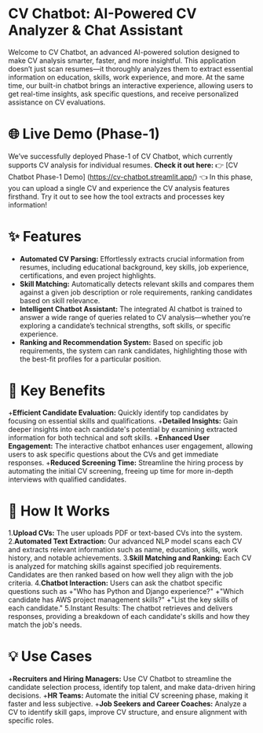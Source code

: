 # CV Chatbot: AI-Powered CV Analyzer & Chat Assistant

Welcome to CV Chatbot, an advanced AI-powered solution designed to make CV analysis smarter, faster, and more insightful. This application doesn’t just scan resumes—it thoroughly analyzes them to extract essential information on education, skills, work experience, and more. At the same time, our built-in chatbot brings an interactive experience, allowing users to get real-time insights, ask specific questions, and receive personalized assistance on CV evaluations.

# 🌐 Live Demo (Phase-1)
We’ve successfully deployed Phase-1 of CV Chatbot, which currently supports CV analysis for individual resumes.
**Check it out here:** 
👉 [CV Chatbot Phase-1 Demo] (https://cv-chatbot.streamlit.app/) 👈
In this phase, you can upload a single CV and experience the CV analysis features firsthand. Try it out to see how the tool extracts and processes key information!

# ✨ Features
+ **Automated CV Parsing:** Effortlessly extracts crucial information from resumes, including educational background, key skills, job experience, certifications, and even project highlights.
+ **Skill Matching:** Automatically detects relevant skills and compares them against a given job description or role requirements, ranking candidates based on skill relevance.
+ **Intelligent Chatbot Assistant:** The integrated AI chatbot is trained to answer a wide range of queries related to CV analysis—whether you're exploring a candidate’s technical strengths, soft skills, or specific experience.
+ **Ranking and Recommendation System:** Based on specific job requirements, the system can rank candidates, highlighting those with the best-fit profiles for a particular position.

# 🎯 Key Benefits
+**Efficient Candidate Evaluation:** Quickly identify top candidates by focusing on essential skills and qualifications.
+**Detailed Insights:** Gain deeper insights into each candidate's potential by examining extracted information for both technical and soft skills.
+**Enhanced User Engagement:** The interactive chatbot enhances user engagement, allowing users to ask specific questions about the CVs and get immediate responses.
+**Reduced Screening Time:** Streamline the hiring process by automating the initial CV screening, freeing up time for more in-depth interviews with qualified candidates.

# 🚀 How It Works
1.**Upload CVs:** The user uploads PDF or text-based CVs into the system.
2.**Automated Text Extraction:** Our advanced NLP model scans each CV and extracts relevant information such as name, education, skills, work history, and notable achievements.
3.**Skill Matching and Ranking:** Each CV is analyzed for matching skills against specified job requirements. Candidates are then ranked based on how well they align with the job criteria.
4.**Chatbot Interaction:** Users can ask the chatbot specific questions such as
  +"Who has Python and Django experience?"
  +"Which candidate has AWS project management skills?"
  +"List the key skills of each candidate."
5.Instant Results: The chatbot retrieves and delivers responses, providing a breakdown of each candidate's skills and how they match the job's needs.

# 💡 Use Cases
+**Recruiters and Hiring Managers:** Use CV Chatbot to streamline the candidate selection process, identify top talent, and make data-driven hiring decisions.
+**HR Teams:** Automate the initial CV screening phase, making it faster and less subjective.
+**Job Seekers and Career Coaches:** Analyze a CV to identify skill gaps, improve CV structure, and ensure alignment with specific roles.



